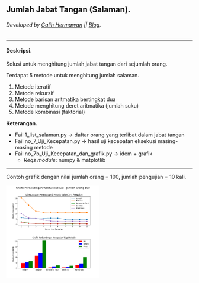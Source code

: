 ## Jumlah Jabat Tangan (Salaman).
###### Developed by [Galih Hermawan](https://galih.eu) || [Blog](https://blog.galih.eu).
---

#### Deskripsi.
Solusi untuk menghitung jumlah jabat tangan dari sejumlah orang.

Terdapat 5 metode untuk menghitung jumlah salaman.
1. Metode iteratif
2. Metode rekursif
3. Metode barisan aritmatika bertingkat dua
4. Metode menghitung deret aritmatika (jumlah suku)
5. Metode kombinasi (faktorial)

**Keterangan.**
- Fail 1_list_salaman.py -> daftar orang yang terlibat dalam jabat tangan
- Fail no_7_Uji_Kecepatan.py -> hasil uji kecepatan eksekusi masing-masing metode
- Fail no_7b_Uji_Kecepatan_dan_grafik.py -> idem + grafik
  - *Reqs module*: numpy & matplotlib

------

Contoh grafik dengan nilai jumlah orang = 100, jumlah pengujian = 10 kali.

<img src="grafik_100_org.png" alt="grafik" width="50%"/>